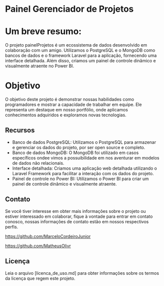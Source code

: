 # Painel Gerenciador de Projetos
# Um breve resumo:
O projeto painelProjetos é um ecossistema de dados desenvolvido em colaboração com um amigo. Utilizamos o PostgreSQL e o MongoDB como bancos de dados e o framework Laravel para a aplicação, fornecendo uma interface detalhada. Além disso, criamos um painel de controle dinâmico e visualmente atraente no Power BI.
# Objetivo
O objetivo deste projeto é demonstrar nossas habilidades como programadores e mostrar a capacidade de trabalhar em equipe. Ele representa um destaque em nosso portfólio, onde aplicamos conhecimentos adquiridos e exploramos novas tecnologias.

## Recursos

- Banco de dados PostgreSQL: Utilizamos o PostgreSQL para armazenar e gerenciar os dados do projeto, por ser open source e completo.
- Banco de dados MongoDB: O MongoDB foi utilizado em casos específicos ondee vimos a possuibilidade em nos aventurar em modelos de dados não relacionais.
- Interface detalhada: Criamos uma aplicação web detalhada utilizando o Laravel Framework para facilitar a interação com os dados do projeto.
- Painel de controle no Power BI: Utilizamos o Power BI para criar um painel de controle dinâmico e visualmente atraente.

## Contato

Se você tiver interesse em obter mais informações sobre o projeto ou estiver interessado em colaborar, fique à vontade para entrar em contato conosco, nossas informações de contato estão em nossos respectivos perfis.

https://github.com/MarceloCordeiroJunior

https://github.com/MatheusOlivr


## Licença

Leia o arquivo [licenca_de_uso.md] para obter informações sobre os termos da licença que regem este projeto.
